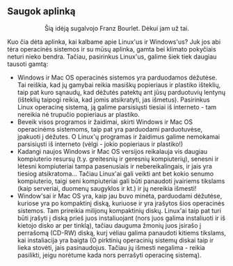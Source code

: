 

<div id="corps">

<h2>Saugok aplinką</h2>

<p align="center">Šią idėją sugalvojo Franz Bourlet. Dėkui jam už tai.

Kuo čia dėta aplinka, kai kalbame apie Linux'us ir Windows'us? Juk jos abi tėra operacinės sistemos ir su mūsų aplinka, gamta bei klimato pokyčiais neturi nieko bendra. Tačiau, pasirinkus Linux'us, galime šiek tiek daugiau tausoti gamtą:

<ul>

<li>Windows ir Mac OS operacinės sistemos yra parduodamos dėžutėse. Tai reiškia, kad jų gamybai reikia masiškų popieriaus ir plastiko išteklių, taip pat kuro sąnaudų, kad dėžutės patektų ant jūsų parduotuvių lentynų (išteklių taipogi reikia, kad jomis atsikratyti, jas išmetus). Pasirinkus Linux operacinę sistemą, ją galime parsisiųsti tiesiai iš interneto - tam nereikia nė trupučio popieriaus ar plastiko.</li>

<li>Beveik visos programos ir žaidimai, skirti Windows ir Mac OS operacinėms sistemoms, taip pat yra parduodami parduotuvėse, įpakuoti į dėžutes. O Linux'ų programas ir žaidimus galime nemokamai parsisiųsti iš interneto (vėlgi - jokio popieriaus ir plastiko!)</li>

<li>Kadangi naujos Windows ir Mac OS versijos reikalauja vis daugiau kompiuterio resursų (t.y. greitesnių ir geresnių kompiuterių), senesni ir lėtesni kompiuteriai tampa pasenusiais ir nebereikalingais, ir jais yra tiesiog atsikratoma... Tačiau Linux'ai gali veikti ant bet kokio senumo kompiuterio, taigi seni kompiuteriai gali būti panaudoti įvairiems tikslams (kaip serveriai, duomenų saugyklos ir kt.) ir jų nereikia išmesti!</li>

<li>Window'sai ir Mac OS yra, kaip jau buvo minėta, parduodami dėžutėse, kuriose yra po kompaktinį diską, kuriuose ir yra įrašytos šios operacinės sistemos. Tam prireikia milijonų kompaktinių diskų. Linux'ai taip pat turi būti įrašyti į diską prieš juos instaliuojant (nors juos galima instaliuoti ir iš kietojo disko ar per tinklą), tačiau dauguma žmonių juos įsirašo į perrašomą (CD-RW) diską, kurį vėliau galima panaudoti kitiems tikslams, kai instaliacija yra baigta (O pirktinių operacinių sistemų diskai taip ir lieka stovėti, jais pasinaudojus. Tačiau jų išmesti negalima - reikia pasilikti, jeigu norėtume kada nors perrašyti operacinę sistemą).</li>

</ul>

</div>


